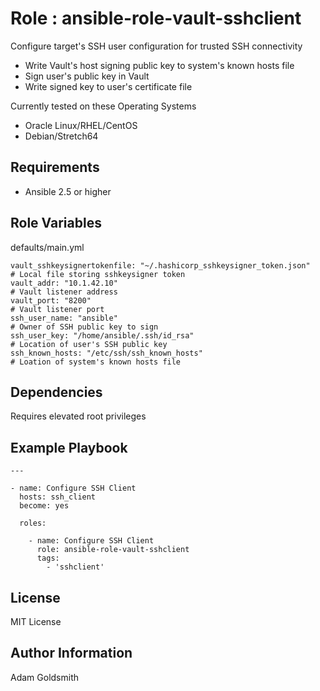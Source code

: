 Role : ansible-role-vault-sshclient
===================================

Configure target's SSH user configuration for trusted SSH connectivity
* Write Vault's host signing public key to system's known hosts file
* Sign user's public key in Vault
* Write signed key to user's certificate file

Currently tested on these Operating Systems
* Oracle Linux/RHEL/CentOS
* Debian/Stretch64

Requirements
------------

* Ansible 2.5 or higher

Role Variables
--------------

defaults/main.yml
```
vault_sshkeysignertokenfile: "~/.hashicorp_sshkeysigner_token.json"   # Local file storing sshkeysigner token
vault_addr: "10.1.42.10"                                              # Vault listener address
vault_port: "8200"                                                    # Vault listener port
ssh_user_name: "ansible"                                              # Owner of SSH public key to sign
ssh_user_key: "/home/ansible/.ssh/id_rsa"                             # Location of user's SSH public key
ssh_known_hosts: "/etc/ssh/ssh_known_hosts"                           # Loation of system's known hosts file
```

Dependencies
------------

Requires elevated root privileges

Example Playbook
----------------

```
---

- name: Configure SSH Client
  hosts: ssh_client
  become: yes

  roles:

    - name: Configure SSH Client
      role: ansible-role-vault-sshclient
      tags:
        - 'sshclient'
```

License
-------

MIT License

Author Information
------------------

Adam Goldsmith

